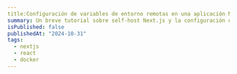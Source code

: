 ```yaml
---
title:Configuración de variables de entorno remotas en una aplicación Next.js
summary: Un breve tutorial sobre self-host Next.js y la configuración de variables de entorno remotas
isPublished: false
publishedAt: "2024-10-31"
tags:
  - nextjs
  - react
  - docker
---
```

